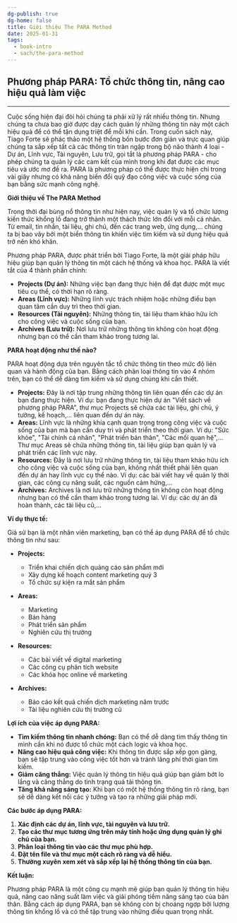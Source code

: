 ```yaml
---
dg-publish: true
dg-home: false
title: Giới thiệu The PARA Method
date: 2025-01-31
tags:
  - book-intro
  - sach/the-para-method  
---
```

## Phương pháp PARA: Tổ chức thông tin, nâng cao hiệu quả làm việc
---
Cuộc sống hiện đại đòi hỏi chúng ta phải xử lý rất nhiều thông tin. Nhưng chúng ta chưa bao giờ được dạy cách quản lý những thông tin này một cách hiệu quả để có thể tận dụng triệt để mỗi khi cần.
Trong cuốn sách này, Tiago Forte sẽ phác thảo một hệ thống bốn bước đơn giản và trực quan giúp chúng ta sắp xếp tất cả các thông tin tràn ngập trong bộ não thành 4 loại - Dự án, Lĩnh vực, Tài nguyên, Lưu trữ, gọi tắt là phương pháp PARA - cho phép chúng ta quản lý các cam kết của mình trong khi đạt được các mục tiêu và ước mơ đề ra. PARA là phương pháp có thể được thực hiện chỉ trong vài giây nhưng có khả năng biến đổi quỹ đạo công việc và cuộc sống của bạn bằng sức mạnh công nghệ.

**Giới thiệu về The PARA Method**

Trong thời đại bùng nổ thông tin như hiện nay, việc quản lý và tổ chức lượng kiến thức khổng lồ đang trở thành một thách thức lớn đối với mỗi cá nhân. Từ email, tin nhắn, tài liệu, ghi chú, đến các trang web, ứng dụng,... chúng ta bị bao vây bởi một biển thông tin khiến việc tìm kiếm và sử dụng hiệu quả trở nên khó khăn.

Phương pháp PARA, được phát triển bởi Tiago Forte, là một giải pháp hữu hiệu giúp bạn quản lý thông tin một cách hệ thống và khoa học. PARA là viết tắt của 4 thành phần chính:

- **Projects (Dự án):** Những việc bạn đang thực hiện để đạt được một mục tiêu cụ thể, có thời hạn rõ ràng.
- **Areas (Lĩnh vực):** Những lĩnh vực trách nhiệm hoặc những điều bạn quan tâm cần duy trì theo thời gian.
- **Resources (Tài nguyên):** Những thông tin, tài liệu tham khảo hữu ích cho công việc và cuộc sống của bạn.
- **Archives (Lưu trữ):** Nơi lưu trữ những thông tin không còn hoạt động nhưng bạn có thể cần tham khảo trong tương lai.

**PARA hoạt động như thế nào?**

PARA hoạt động dựa trên nguyên tắc tổ chức thông tin theo mức độ liên quan và hành động của bạn. Bằng cách phân loại thông tin vào 4 nhóm trên, bạn có thể dễ dàng tìm kiếm và sử dụng chúng khi cần thiết.

- **Projects:** Đây là nơi tập trung những thông tin liên quan đến các dự án bạn đang thực hiện. Ví dụ: bạn đang thực hiện dự án "Viết sách về phương pháp PARA", thư mục Projects sẽ chứa các tài liệu, ghi chú, ý tưởng, kế hoạch,... liên quan đến dự án này.
- **Areas:** Lĩnh vực là những khía cạnh quan trọng trong công việc và cuộc sống của bạn mà bạn cần duy trì và phát triển theo thời gian. Ví dụ: "Sức khỏe", "Tài chính cá nhân", "Phát triển bản thân", "Các mối quan hệ",... Thư mục Areas sẽ chứa những thông tin, tài liệu giúp bạn quản lý và phát triển các lĩnh vực này.
- **Resources:** Đây là nơi lưu trữ những thông tin, tài liệu tham khảo hữu ích cho công việc và cuộc sống của bạn, không nhất thiết phải liên quan đến dự án hay lĩnh vực cụ thể nào. Ví dụ: các bài viết hay về quản lý thời gian, các công cụ năng suất, các nguồn cảm hứng,...
- **Archives:** Archives là nơi lưu trữ những thông tin không còn hoạt động nhưng bạn có thể cần tham khảo trong tương lai. Ví dụ: các dự án đã hoàn thành, các tài liệu cũ,...

**Ví dụ thực tế:**

Giả sử bạn là một nhân viên marketing, bạn có thể áp dụng PARA để tổ chức thông tin như sau:

- **Projects:**
    
    - Triển khai chiến dịch quảng cáo sản phẩm mới
    - Xây dựng kế hoạch content marketing quý 3
    - Tổ chức sự kiện ra mắt sản phẩm
- **Areas:**
    
    - Marketing
    - Bán hàng
    - Phát triển sản phẩm
    - Nghiên cứu thị trường
- **Resources:**
    
    - Các bài viết về digital marketing
    - Các công cụ phân tích website
    - Các khóa học online về marketing
- **Archives:**
    
    - Báo cáo kết quả chiến dịch marketing năm trước
    - Tài liệu nghiên cứu thị trường cũ

**Lợi ích của việc áp dụng PARA:**

- **Tìm kiếm thông tin nhanh chóng:** Bạn có thể dễ dàng tìm thấy thông tin mình cần khi nó được tổ chức một cách logic và khoa học.
- **Nâng cao hiệu quả công việc:** Khi thông tin được sắp xếp gọn gàng, bạn sẽ tập trung vào công việc tốt hơn và tránh lãng phí thời gian tìm kiếm.
- **Giảm căng thẳng:** Việc quản lý thông tin hiệu quả giúp bạn giảm bớt lo lắng và căng thẳng do tình trạng quá tải thông tin.
- **Tăng khả năng sáng tạo:** Khi bạn có một hệ thống thông tin rõ ràng, bạn sẽ dễ dàng kết nối các ý tưởng và tạo ra những giải pháp mới.

**Các bước áp dụng PARA:**

1. **Xác định các dự án, lĩnh vực, tài nguyên và lưu trữ.**
2. **Tạo các thư mục tương ứng trên máy tính hoặc ứng dụng quản lý ghi chú của bạn.**
3. **Phân loại thông tin vào các thư mục phù hợp.**
4. **Đặt tên file và thư mục một cách rõ ràng và dễ hiểu.**
5. **Thường xuyên xem xét và sắp xếp lại hệ thống thông tin của bạn.**

**Kết luận:**

Phương pháp PARA là một công cụ mạnh mẽ giúp bạn quản lý thông tin hiệu quả, nâng cao năng suất làm việc và giải phóng tiềm năng sáng tạo của bản thân. Bằng cách áp dụng PARA, bạn sẽ không còn bị choáng ngợp bởi lượng thông tin khổng lồ và có thể tập trung vào những điều quan trọng nhất.